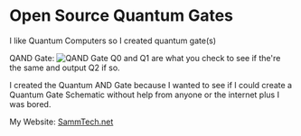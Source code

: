 # Open Source Quantum Gates
I like Quantum Computers so I created quantum gate(s)

QAND Gate:
![QAND Gate](https://github.com/Sammyueru/open-quantum-gates/blob/main/QAND_gate.png)
Q0 and Q1 are what you check to see if the're the same and output Q2 if so.

I created the Quantum AND Gate because I wanted to see if I could create a Quantum Gate Schematic
without help from anyone or the internet plus I was bored.

My Website: [SammTech.net](https://SammTech.net/home.html)
